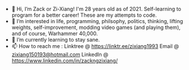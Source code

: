 - 👋 Hi, I’m Zack or Zi-Xiang! I'm 28 years old as of 2021. Self-learning to program for a better career! These are my attempts to code.
- 👀 I’m interested in life, programming, philsophy, politics, thinking, lifting weights, self-improvement, modding video games (and playing them), and of course, Warhammer 40,000. 
- 💞️ I’m currently learning to stay sane.
- 📫 How to reach me : 
Linktree  @ https://linktr.ee/zixiang1993
Email     @ zixiang150193@hotmail.com
LinkedIn  @ https://www.linkedin.com/in/zackngzixiang/

<!---
zixiang1993/zixiang1993 is a ✨ special ✨ repository because its `README.md` (this file) appears on your GitHub profile.
You can click the Preview link to take a look at your changes.
--->


